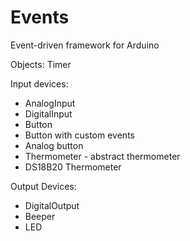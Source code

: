 Events
======

Event-driven framework for Arduino

Objects:
  Timer
  
  Input devices:
  - AnalogInput
  - DigitalInput
  - Button
  - Button with custom events
  - Analog button
  - Thermometer - abstract thermometer
  - DS18B20 Thermometer

Output Devices:
  - DigitalOutput
  - Beeper
  - LED


  
  
